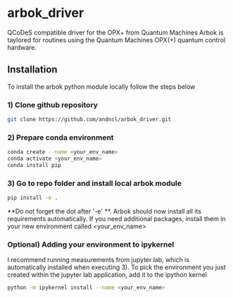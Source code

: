 # arbok_driver
QCoDeS compatible driver for the OPX+ from Quantum Machines
Arbok is taylored for routines using the Quantum Machines OPX(+) quantum control hardware.

## Installation 
To install the arbok python module locally follow the steps below

### 1) Clone github repository
```bash
git clone https://github.com/andncl/arbok_driver.git
```

### 2) Prepare conda environment

```bash
conda create --name <your_env_name>
conda activate <your_env_name>
conda install pip
```

### 3) Go to repo folder and install local arbok module

```bash
pip install -e .
```
**Do not forget the dot after '-e' **. Arbok should now install 
all its requirements automatically. If you need additional
packages, install them in your new environment called <your_env_name>

### Optional) Adding your environment to ipykernel

I recommend running measurements from jupyter lab, which is automatically
installed when executing 3). To pick the environment you just created within
the jupyter lab application, add it to the ipython kernel

```bash
python -m ipykernel install --name <your_env_name>
```
